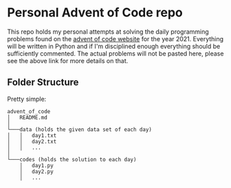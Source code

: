 # Personal Advent of Code repo
This repo holds my personal attempts at solving the daily programming
problems found on the [advent of code website](https://adventofcode.com/2021)
for the year 2021. Everything will be written in Python
and if I'm disciplined enough everything should be sufficiently
commented. The actual problems will not be pasted here, please
see the above link for more details on that. 
## Folder Structure
Pretty simple:  
```
advent_of_code
│   README.md    
│
└───data (holds the given data set of each day)
│   │   day1.txt
│   │   day2.txt
│   │   ...
│   
└───codes (holds the solution to each day)
    │   day1.py
    │   day2.py
    │   ...
```